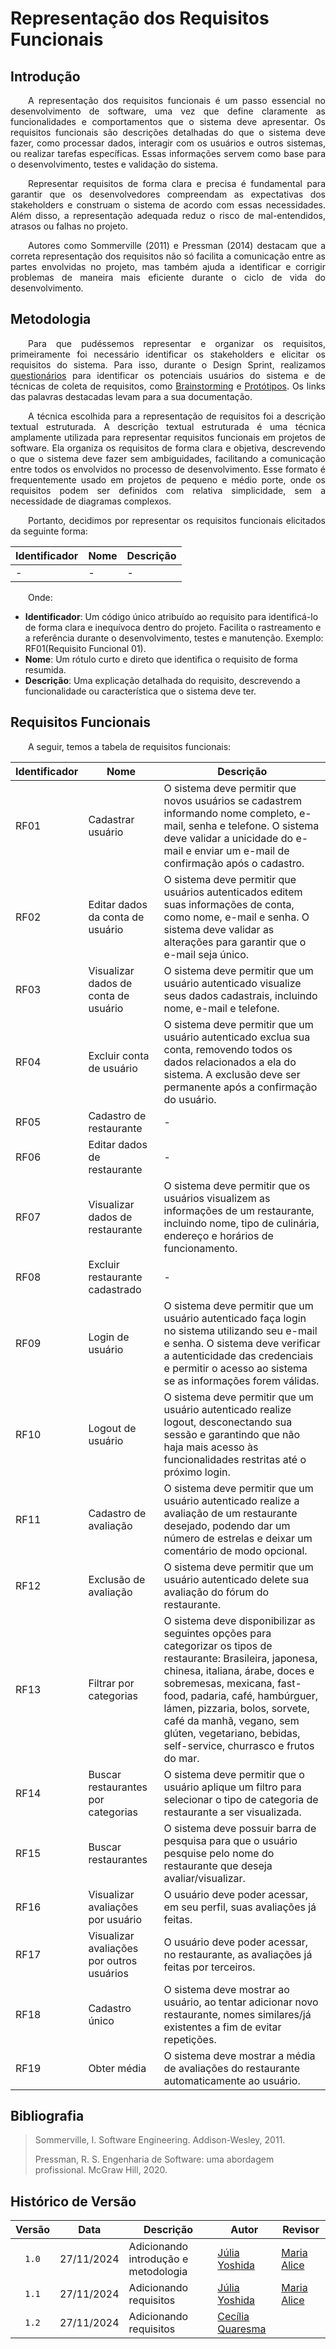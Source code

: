 # Representação dos Requisitos Funcionais

## Introdução

<p style="text-align: justify; text-indent: 2em;"> A representação dos requisitos funcionais é um passo essencial no desenvolvimento de software, uma vez que define claramente as funcionalidades e comportamentos que o sistema deve apresentar. Os requisitos funcionais são descrições detalhadas do que o sistema deve fazer, como processar dados, interagir com os usuários e outros sistemas, ou realizar tarefas específicas. Essas informações servem como base para o desenvolvimento, testes e validação do sistema.</p>

<p style="text-align: justify; text-indent: 2em;"> Representar requisitos de forma clara e precisa é fundamental para garantir que os desenvolvedores compreendam as expectativas dos stakeholders e construam o sistema de acordo com essas necessidades. Além disso, a representação adequada reduz o risco de mal-entendidos, atrasos ou falhas no projeto.</p>

<p style="text-align: justify; text-indent: 2em;"> Autores como Sommerville (2011) e Pressman (2014) destacam que a correta representação dos requisitos não só facilita a comunicação entre as partes envolvidas no projeto, mas também ajuda a identificar e corrigir problemas de maneira mais eficiente durante o ciclo de vida do desenvolvimento.</p>

## Metodologia

<p style="text-align: justify; text-indent: 2em;"> Para que pudéssemos representar e organizar os requisitos, primeiramente foi necessário identificar os stakeholders e elicitar os requisitos do sistema. Para isso, durante o Design Sprint, realizamos <a href="https://unbarqdsw2024-2.github.io/2024.2_G10_Recomendacao_Entrega_01/#/Base/1.1.DesignSprint?id=quem-s%c3%a3o-os-usu%c3%a1rios">questionários</a> para identificar os potenciais usuários do sistema e de técnicas de coleta de requisitos, como <a href="https://unbarqdsw2024-2.github.io/2024.2_G10_Recomendacao_Entrega_01/#/Base/1.1.DesignSprint?id=brainstorm">Brainstorming</a> e <a href="https://unbarqdsw2024-2.github.io/2024.2_G10_Recomendacao_Entrega_01/#/Base/1.1.DesignSprint?id=etapa-4-prototipar">Protótipos</a>. Os links das palavras destacadas levam para a sua documentação.</p>

<p style="text-align: justify; text-indent: 2em;"> A técnica escolhida para a representação de requisitos foi a descrição textual estruturada. A descrição textual estruturada é uma técnica amplamente utilizada para representar requisitos funcionais em projetos de software. Ela organiza os requisitos de forma clara e objetiva, descrevendo o que o sistema deve fazer sem ambiguidades, facilitando a comunicação entre todos os envolvidos no processo de desenvolvimento. Esse formato é frequentemente usado em projetos de pequeno e médio porte, onde os requisitos podem ser definidos com relativa simplicidade, sem a necessidade de diagramas complexos. </p>

<p style="text-align: justify; text-indent: 2em;">Portanto, decidimos por representar os requisitos funcionais elicitados da seguinte forma: </p>

<div align="center">

|Identificador|Nome|Descrição|
|--|--|--|
| - | - | - |

</div>
<p style="text-align: justify; text-indent: 2em;">Onde:</p>

 - **Identificador**: Um código único atribuído ao requisito para identificá-lo de forma clara e inequívoca dentro do projeto. Facilita o rastreamento e a referência durante o desenvolvimento, testes e manutenção. Exemplo: RF01(Requisito Funcional 01).
 - **Nome**: Um rótulo curto e direto que identifica o requisito de forma resumida.
 - **Descrição**: Uma explicação detalhada do requisito, descrevendo a funcionalidade ou característica que o sistema deve ter.


## Requisitos Funcionais

<p style="text-align: justify; text-indent: 2em;">A seguir, temos a tabela de requisitos funcionais:</p>

|Identificador|Nome|Descrição|
|--|--|--|
| RF01 | Cadastrar usuário | O sistema deve permitir que novos usuários se cadastrem informando nome completo, e-mail, senha e telefone. O sistema deve validar a unicidade do e-mail e enviar um e-mail de confirmação após o cadastro. |
| RF02 | Editar dados da conta de usuário | O sistema deve permitir que usuários autenticados editem suas informações de conta, como nome, e-mail e senha. O sistema deve validar as alterações para garantir que o e-mail seja único. |
| RF03 | Visualizar dados de conta de usuário | O sistema deve permitir que um usuário autenticado visualize seus dados cadastrais, incluindo nome, e-mail e telefone. |
| RF04 | Excluir conta de usuário | O sistema deve permitir que um usuário autenticado exclua sua conta, removendo todos os dados relacionados a ela do sistema. A exclusão deve ser permanente após a confirmação do usuário. |
| RF05 | Cadastro de restaurante | - |
| RF06 | Editar dados de restaurante | - |
| RF07 | Visualizar dados de restaurante | O sistema deve permitir que os usuários visualizem as informações de um restaurante, incluindo nome, tipo de culinária, endereço e horários de funcionamento. |
| RF08 | Excluir restaurante cadastrado | - |
| RF09 | Login de usuário | O sistema deve permitir que um usuário autenticado faça login no sistema utilizando seu e-mail e senha. O sistema deve verificar a autenticidade das credenciais e permitir o acesso ao sistema se as informações forem válidas. |
| RF10 | Logout de usuário | O sistema deve permitir que um usuário autenticado realize logout, desconectando sua sessão e garantindo que não haja mais acesso às funcionalidades restritas até o próximo login. |
| RF11 | Cadastro de avaliação | O sistema deve permitir que um usuário autenticado realize a avaliação de um restaurante desejado, podendo dar um número de estrelas e deixar um comentário de modo opcional. |
| RF12 | Exclusão de avaliação | O sistema deve permitir que um usuário autenticado delete sua avaliação do fórum do restaurante. |
| RF13 | Filtrar por categorias | O sistema deve disponibilizar as seguintes opções para categorizar os tipos de restaurante: Brasileira, japonesa, chinesa, italiana, árabe, doces e sobremesas, mexicana, fast-food, padaria, café, hambúrguer, lámen, pizzaria, bolos, sorvete, café da manhã, vegano, sem glúten, vegetariano, bebidas, self-service, churrasco e frutos do mar. |
| RF14 | Buscar restaurantes por categorias | O sistema deve permitir que o usuário aplique um filtro para selecionar o tipo de categoria de restaurante a ser visualizada. |
| RF15 | Buscar restaurantes | O sistema deve possuir barra de pesquisa para que o usuário pesquise pelo nome do restaurante que deseja avaliar/visualizar. |
| RF16 | Visualizar avaliações por usuário | O usuário deve poder acessar, em seu perfil, suas avaliações já feitas.|
| RF17 | Visualizar avaliações por outros usuários | O usuário deve poder acessar, no restaurante, as avaliações já feitas por terceiros.|
| RF18 | Cadastro único | O sistema deve mostrar ao usuário, ao tentar adicionar novo restaurante, nomes similares/já existentes a fim de evitar repetições. |
| RF19 | Obter média | O sistema deve mostrar a média de avaliações do restaurante automaticamente ao usuário.|






## Bibliografia

> Sommerville, I. Software Engineering. Addison-Wesley, 2011.
>
> Pressman, R. S. Engenharia de Software: uma abordagem profissional. McGraw Hill, 2020.

## Histórico de Versão

| Versão | Data | Descrição | Autor | Revisor |
| :----: | ---- | --------- | ----- | ------- |
| `1.0`  |27/11/2024| Adicionando introdução e metodologia | [Júlia Yoshida](https://github.com/juliaryoshida) |[Maria Alice](https://github.com/Maliz30) |
| `1.1`  |27/11/2024| Adicionando requisitos| [Júlia Yoshida](https://github.com/juliaryoshida) |[Maria Alice](https://github.com/Maliz30) |
| `1.2`  |27/11/2024| Adicionando requisitos| [Cecília Quaresma](https://github.com/cqcoding) | |